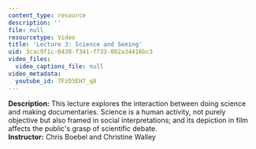 ```yaml
---
content_type: resource
description: ''
file: null
resourcetype: Video
title: 'Lecture 3: Science and Seeing'
uid: 3cac9f1c-0438-f341-f733-002a34416bc3
video_files:
  video_captions_file: null
video_metadata:
  youtube_id: 7FzD5EH7_q8
---
```


**Description:** This lecture explores the interaction between doing science and making documentaries. Science is a human activity, not purely objective but also framed in social interpretations; and its depiction in film affects the public's grasp of scientific debate.  
**Instructor:** Chris Boebel and Christine Walley